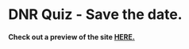 # DNR Quiz  - Save the date.
#### Check out a preview of the site [HERE.](https://onovman.github.io/DNRquiz/)
